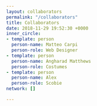 ```yaml
---
layout: collaborators
permalink: "/collaborators"
title: Collaborators
date: 2018-11-29 19:52:30 +0000
inner_circle:
- template: person
  person-name: Matteo Carpi
  person-role: Web Designer
- template: person
  person-name: Angharad Matthews
  person-role: Costumes
- template: person
  person-name: Alex
  person-role: Scobie
network: []

---
```

